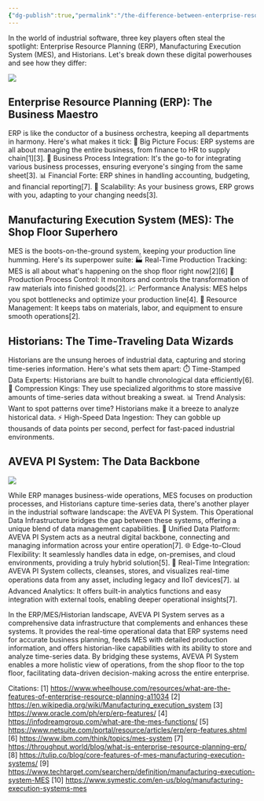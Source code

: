 ```yaml
---
{"dg-publish":true,"permalink":"/the-difference-between-enterprise-resource-planning-erp-manufacturing-execution-system-mes-and-historians/"}
---
```


In the world of industrial software, three key players often steal the spotlight: Enterprise Resource Planning (ERP), Manufacturing Execution System (MES), and Historians. Let's break down these digital powerhouses and see how they differ:

![](https://i.imgur.com/1malyPp.png)


## Enterprise Resource Planning (ERP): The Business Maestro

ERP is like the conductor of a business orchestra, keeping all departments in harmony. Here's what makes it tick:
🏢 Big Picture Focus: ERP systems are all about managing the entire business, from finance to HR to supply chain[1][3].
💼 Business Process Integration: It's the go-to for integrating various business processes, ensuring everyone's singing from the same sheet[3].
📊 Financial Forte: ERP shines in handling accounting, budgeting, and financial reporting[7].
🚀 Scalability: As your business grows, ERP grows with you, adapting to your changing needs[3].

## Manufacturing Execution System (MES): The Shop Floor Superhero

MES is the boots-on-the-ground system, keeping your production line humming. Here's its superpower suite:
🏭 Real-Time Production Tracking: MES is all about what's happening on the shop floor right now[2][6]
🔄 Production Process Control: It monitors and controls the transformation of raw materials into finished goods[2].
📈 Performance Analysis: MES helps you spot bottlenecks and optimize your production line[4].
👥 Resource Management: It keeps tabs on materials, labor, and equipment to ensure smooth operations[2].

## Historians: The Time-Traveling Data Wizards

Historians are the unsung heroes of industrial data, capturing and storing time-series information. Here's what sets them apart:
⏱️ Time-Stamped Data Experts: Historians are built to handle chronological data efficiently[6].
💾 Compression Kings: They use specialized algorithms to store massive amounts of time-series data without breaking a sweat.
📊 Trend Analysis: Want to spot patterns over time? Historians make it a breeze to analyze historical data.
⚡ High-Speed Data Ingestion: They can gobble up thousands of data points per second, perfect for fast-paced industrial environments.

## AVEVA PI System: The Data Backbone

![](https://i.imgur.com/g7Ps3RM.png)

While ERP manages business-wide operations, MES focuses on production processes, and Historians capture time-series data, there's another player in the industrial software landscape: the AVEVA PI System. This Operational Data Infrastructure bridges the gap between these systems, offering a unique blend of data management capabilities.
🔗 Unified Data Platform: AVEVA PI System acts as a neutral digital backbone, connecting and managing information across your entire operation[7].
🌐 Edge-to-Cloud Flexibility: It seamlessly handles data in edge, on-premises, and cloud environments, providing a truly hybrid solution[5].
🔄 Real-Time Integration: AVEVA PI System collects, cleanses, stores, and visualizes real-time operations data from any asset, including legacy and IIoT devices[7].
📊 Advanced Analytics: It offers built-in analytics functions and easy integration with external tools, enabling deeper operational insights[7].

In the ERP/MES/Historian landscape, AVEVA PI System serves as a comprehensive data infrastructure that complements and enhances these systems. It provides the real-time operational data that ERP systems need for accurate business planning, feeds MES with detailed production information, and offers historian-like capabilities with its ability to store and analyze time-series data. By bridging these systems, AVEVA PI System enables a more holistic view of operations, from the shop floor to the top floor, facilitating data-driven decision-making across the entire enterprise.

Citations:
[1] https://www.wheelhouse.com/resources/what-are-the-features-of-enterprise-resource-planning-a11034
[2] https://en.wikipedia.org/wiki/Manufacturing_execution_system
[3] https://www.oracle.com/ph/erp/erp-features/
[4] https://infodreamgroup.com/what-are-the-mes-functions/
[5] https://www.netsuite.com/portal/resource/articles/erp/erp-features.shtml
[6] https://www.ibm.com/think/topics/mes-system
[7] https://throughput.world/blog/what-is-enterprise-resource-planning-erp/
[8] https://tulip.co/blog/core-features-of-mes-manufacturing-execution-systems/
[9] https://www.techtarget.com/searcherp/definition/manufacturing-execution-system-MES
[10] https://www.symestic.com/en-us/blog/manufacturing-execution-systems-mes